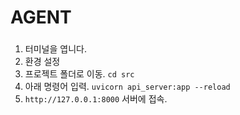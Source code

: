 # AGENT

### 
1. 터미널을 엽니다.  
2. 환경 설정  
3. 프로젝트 폴더로 이동. ```cd src```  
4. 아래 명령어 입력. ```uvicorn api_server:app --reload```  
5.  ```http://127.0.0.1:8000``` 서버에 접속.  
